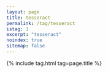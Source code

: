 ```yaml
---
layout: page
title: tesseract
permalink: /tag/tesseract
istag: 1
excerpt: "tesseract"
noindex: true
sitemap: false
---
```


{% include tag.html tag=page.title %}
